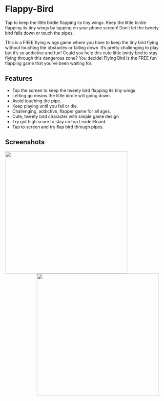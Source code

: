 # Flappy-Bird

Tap to keep the little birdie flapping its tiny wings. Keep the little birdie flapping its tiny wings by tapping on your phone screen! Don’t let the tweety bird falls down or touch the pipes.

This is a FREE flying wings game where you have to keep the tiny bird flying without touching the obstacles or falling down. It’s pretty challenging to play but it’s so addictive and fun! Could you help this cute little twitty bird to stay flying through this dangerous zone? You decide! Flying Bird is the FREE fun flapping game that you’ve been waiting for.

## Features

  - Tap the screen to keep the tweety bird flapping its tiny wings.
  - Letting go means the little birdie will going down.
  - Avoid touching the pipe.
  - Keep playing until you fall or die.
  - Challenging, addictive, flapper game for all ages.
  - Cute, tweety bird character with simple game design
  - Try got high score to stay on top LeaderBoard.
  - Tap to screen and try flap bird through pipes.

## Screenshots 

<div>
  <p>
    <img src="https://res.cloudinary.com/vikcloud/image/upload/v1601617257/Screenshot_20201002-110704_Flappy_Bird_kkisn4.png" align="left" width="400" />
    <img src="https://res.cloudinary.com/vikcloud/image/upload/v1601617257/Screenshot_20201002-110642_Flappy_Bird_eirkki.png" align="right" width="400" />
  </p>
</div>
